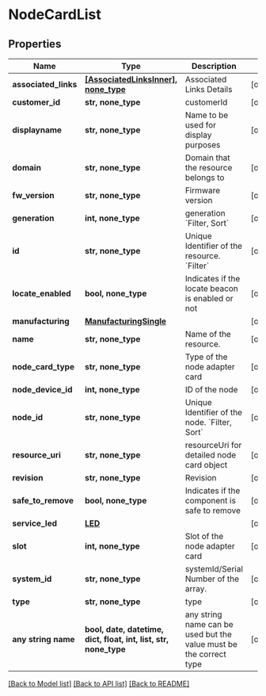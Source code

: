 # NodeCardList


## Properties
Name | Type | Description | Notes
------------ | ------------- | ------------- | -------------
**associated_links** | [**[AssociatedLinksInner], none_type**](AssociatedLinksInner.md) | Associated Links Details | [optional] 
**customer_id** | **str, none_type** | customerId | [optional] 
**displayname** | **str, none_type** | Name to be used for display purposes | [optional] 
**domain** | **str, none_type** | Domain that the resource belongs to | [optional] 
**fw_version** | **str, none_type** | Firmware version | [optional] 
**generation** | **int, none_type** | generation &#x60;Filter, Sort&#x60; | [optional] 
**id** | **str, none_type** | Unique Identifier of the resource. &#x60;Filter&#x60; | [optional] 
**locate_enabled** | **bool, none_type** | Indicates if the locate beacon is enabled or not | [optional] 
**manufacturing** | [**ManufacturingSingle**](ManufacturingSingle.md) |  | [optional] 
**name** | **str, none_type** | Name of the resource. | [optional] 
**node_card_type** | **str, none_type** | Type of the node adapter card | [optional] 
**node_device_id** | **int, none_type** | ID of the node | [optional] 
**node_id** | **str, none_type** | Unique Identifier of the node. &#x60;Filter, Sort&#x60; | [optional] 
**resource_uri** | **str, none_type** | resourceUri for detailed node card object | [optional] 
**revision** | **str, none_type** | Revision | [optional] 
**safe_to_remove** | **bool, none_type** | Indicates if the component is safe to remove | [optional] 
**service_led** | [**LED**](LED.md) |  | [optional] 
**slot** | **int, none_type** | Slot of the node adapter card | [optional] 
**system_id** | **str, none_type** | systemId/Serial Number  of the array. | [optional] 
**type** | **str, none_type** | type | [optional] 
**any string name** | **bool, date, datetime, dict, float, int, list, str, none_type** | any string name can be used but the value must be the correct type | [optional]

[[Back to Model list]](../README.md#documentation-for-models) [[Back to API list]](../README.md#documentation-for-api-endpoints) [[Back to README]](../README.md)


